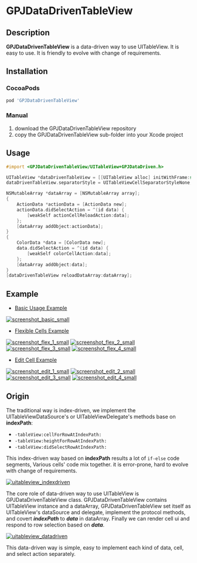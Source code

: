 # GPJDataDrivenTableView

## Description

__GPJDataDrivenTableView__ is a data-driven way to use UITableView. It is easy to use. It is friendly to evolve with change of requirements.

## Installation

### CocoaPods

```ruby
pod 'GPJDataDrivenTableView'
```

### Manual

1. download the GPJDataDrivenTableView repository
2. copy the GPJDataDrivenTableView sub-folder into your Xcode project

## Usage

```objectivec
#import <GPJDataDrivenTableView/UITableView+GPJDataDriven.h>

UITableView *dataDrivenTableView = [[UITableView alloc] initWithFrame:self.view.bounds];
dataDrivenTableView.separatorStyle = UITableViewCellSeparatorStyleNone;

NSMutableArray *dataArray = [NSMutableArray array];
{
	ActionData *actionData = [ActionData new];
	actionData.didSelectAction = ^(id data) {
	    [weakSelf actionCellReloadAction:data];
	};
	[dataArray addObject:actionData];
}
{
	ColorData *data = [ColorData new];
	data.didSelectAction = ^(id data) {
	    [weakSelf colorCellAction:data];
	};
	[dataArray addObject:data];
}
[dataDrivenTableView reloadDataArray:dataArray];
```

## Example

- [Basic Usage Example](examples/BasicExample)

[![screenshot_basic_small](https://user-images.githubusercontent.com/278430/49798835-40d1d480-fd7e-11e8-8fe7-14592602353a.png)](https://user-images.githubusercontent.com/278430/49798837-416a6b00-fd7e-11e8-915c-b00abf7812b2.png)

- [Flexible Cells Example](examples/FlexibleCellExample)

[![screenshot_flex_1_small](https://user-images.githubusercontent.com/278430/49798852-44fdf200-fd7e-11e8-89be-ea105deb2f71.png)](https://user-images.githubusercontent.com/278430/49798853-44fdf200-fd7e-11e8-86c3-dca79e8ebc47.png)
[![screenshot_flex_2_small](https://user-images.githubusercontent.com/278430/49798854-45968880-fd7e-11e8-9f0c-3fe058ef2eca.png)](https://user-images.githubusercontent.com/278430/49798858-462f1f00-fd7e-11e8-8664-526c6653e0db.png)
[![screenshot_flex_3_small](https://user-images.githubusercontent.com/278430/49798859-462f1f00-fd7e-11e8-9d04-b3b0cfa2723e.png)](https://user-images.githubusercontent.com/278430/49798861-46c7b580-fd7e-11e8-8b68-c09a9de9f114.png)
[![screenshot_flex_4_small](https://user-images.githubusercontent.com/278430/49798862-46c7b580-fd7e-11e8-85d7-1c4eafab5984.png)](https://user-images.githubusercontent.com/278430/49798863-47604c00-fd7e-11e8-9247-fffe568c87c2.png)

- [Edit Cell Example](examples/EditExample)

[![screenshot_edit_1_small](https://user-images.githubusercontent.com/278430/49798841-42030180-fd7e-11e8-9eb2-00edccf1a455.png)](https://user-images.githubusercontent.com/278430/49798843-429b9800-fd7e-11e8-840c-f19eb538261f.png)
[![screenshot_edit_2_small](https://user-images.githubusercontent.com/278430/49798844-429b9800-fd7e-11e8-906a-eec59758cd31.png)](https://user-images.githubusercontent.com/278430/49798845-43342e80-fd7e-11e8-9365-cc5d8dd47829.png)
[![screenshot_edit_3_small](https://user-images.githubusercontent.com/278430/49798848-43ccc500-fd7e-11e8-832b-bd17093dffb6.png)](https://user-images.githubusercontent.com/278430/49798849-43ccc500-fd7e-11e8-9f63-958e781977c5.png)
[![screenshot_edit_4_small](https://user-images.githubusercontent.com/278430/49798850-44655b80-fd7e-11e8-84c7-cb1e659692f5.png)](https://user-images.githubusercontent.com/278430/49798851-44655b80-fd7e-11e8-851a-9631a2928f1e.png)

## Origin

The traditional way is index-driven, we implement the UITableViewDataSource's or UITableViewDelegate's methods base on __indexPath__:

- `-tableView:cellForRowAtIndexPath:`
- `-tableView:heightForRowAtIndexPath:`
- `-tableView:didSelectRowAtIndexPath:`

This index-driven way based on __indexPath__ results a lot of `if-else` code segments, Various cells' code mix together. it is error-prone, hard to evolve with change of requirements.

[![uitableview_indexdriven](https://user-images.githubusercontent.com/278430/49796885-dc604680-fd78-11e8-9e4f-90fbf842c680.png)](docs/UITableView_IndexDriven.png)

The core role of data-driven way to use UITableView is GPJDataDrivenTableView class. GPJDataDrivenTableView contains UITableView instance and a dataArray, GPJDataDrivenTableView set itself as UITableView's dataSource and delegate, implement the protocol methods, and covert ___indexPath___ to ___data___ in dataArray. Finally we can render cell ui and respond to row selection based on ___data___. 

[![uitableview_datadriven](https://user-images.githubusercontent.com/278430/49796884-dbc7b000-fd78-11e8-80da-604e2796673f.png)](docs/UITableView_DataDriven.png)


This data-driven way is simple, easy to implement each kind of data, cell, and select action separately.
